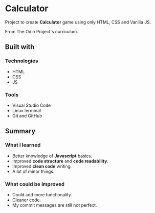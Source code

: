 # Calculator

Project to create **Calculator** game using only HTML, CSS and Vanilla JS.

From The Odin Project's curriculum.

## Built with

### Technologies

- HTML
- CSS
- JS

### Tools

- Visual Studio Code
- Linux terminal
- Git and GitHub

## Summary

### What I learned

- Better knowledge of **Javascript** basics.
- Improved **code structure** and **code readability**.
- Improved **clean code** writing.
- A lot of minor things.

### What could be improved

- Could add more functionality.
- Cleaner code.
- My commit messages are still not perfect.
